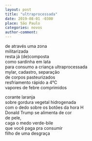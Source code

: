 ```yaml
---
layout: post
title: "ultraprocessada"
date: 2019-08-01 -0300
place: São Paulo
categories: novos
author-comment:
---
```


<!--more-->
de através uma zona  
militarizada  
resta já (de)composta  
como sardinha em lata  
para consumo a criança ultraprocessada  
mylar, cadastro, separação  
de corpos pasteurizados  
resfriamento rápido a 4°C  
vapores de febre comprimidos

corante laranja  
sobre gordura vegetal hidrogenada  
com o dedo sobre os botões da hora H  
Donald Trump se alimenta de cor  
de pele,  
caga o medo verde-bile  
que você paga pra consumir  
filho de uma desgraça  
